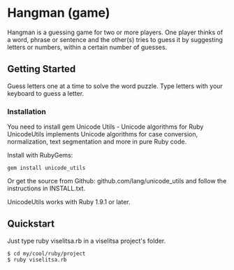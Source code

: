 # Hangman (game)

Hangman is a guessing game for two or more players. One player thinks of a word, phrase or sentence and the other(s) tries to guess it by suggesting letters or numbers, within a certain number of guesses.

## Getting Started

Guess letters one at a time to solve the word puzzle. Type letters with your keyboard to guess a letter.

### Installation

You need to install gem Unicode Utils - Unicode algorithms for Ruby
UnicodeUtils implements Unicode algorithms for case conversion, normalization, text segmentation and more in pure Ruby code.

Install with RubyGems:

```
gem install unicode_utils
```

Or get the source from Github: github.com/lang/unicode_utils and follow the instructions in INSTALL.txt.

UnicodeUtils works with Ruby 1.9.1 or later.

## Quickstart

Just type ruby viselitsa.rb in a viselitsa project's folder.

```
$ cd my/cool/ruby/project
$ ruby viselitsa.rb
```
